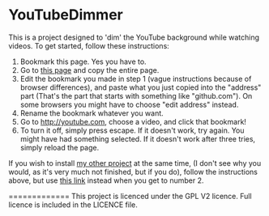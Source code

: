 YouTubeDimmer
=============
This is a project designed to 'dim' the YouTube background while watching videos.
To get started, follow these instructions:  
1. Bookmark this page. Yes you have to.  
2. Go to [this page](https://raw.githubusercontent.com/thislooksfun/YouTubeDimmer/master/BookmarkletScript) and copy the entire page.  
3. Edit the bookmark you made in step 1 (vague instructions because of browser differences), and paste what you just copied into the "address" part (That's the part that starts with something like "github.com"). On some browsers you might have to choose "edit address" instead.  
4. Rename the bookmark whatever you want.  
5. Go to <http://youtube.com>, choose a video, and click that bookmark!  
6. To turn it off, simply press escape. If it doesn't work, try again. You might have had something selected. If it doesn't work after three tries, simply reload the page.  

If you wish to install [my other project](https://github.com/thislooksfun/YouTubeNightMode) at the same time, (I don't see why you would, as it's very much not finished, but if you do), follow the instructions above, but use [this link](https://raw.githubusercontent.com/thislooksfun/YouTubeDimmer/master/DualInstallationBookmarkletScript) instead when you get to number 2.

=============
This project is licenced under the GPL V2 licence. Full licence is included in the LICENCE file.

